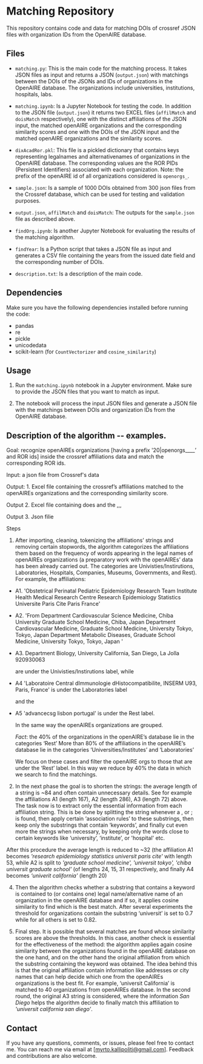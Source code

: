 # Matching Repository

This repository contains code and data for matching DOIs of crossref JSON files with organization IDs from the OpenAIRE database.

## Files

- `matching.py`: This is the main code for the matching process. It takes JSON files as input and returns a JSON (`output.json`) with matchings between the DOIs of the JSONs and IDs of organizations in the OpenAIRE database. 
The organizations include universities, institutions, hospitals, labs.

- `matching.ipynb`: Is a Jupyter Notebook for testing the code. In addition to the JSON file (`output.json`) it returns two EXCEL files (`affilMatch` and `doisMatch` respectively), one with the distinct affiliations of the JSON input, the matched openAIRE organizations and the corresponding similarity scores and one with the DOIs of the JSON input and the matched openAIRE organizations and the similarity scores.

- `dixAcadRor.pkl`: This file is a pickled dictionary that contains keys representing legalnames and alternativenames of organizations in the OpenAIRE database. 
The corresponding values are the ROR PIDs (Persistent Identifiers) associated with each organization.
Note: the prefix of the openAIRE id of all organizations considered is `openorgs_`.

- `sample.json`: Is a sample of 1000 DOIs obtained from 300 json files from the Crossref database, which can be used for testing and validation purposes.
  
- `output.json`, `affilMatch` and `doisMatch`: The outputs for the `sample.json` file as described above.

- `findOrg.ipynb`: Is another Jupyter Notebook for evaluating the results of the matching algorithm.

- `findYear`: Is a Python script that takes a JSON file as input and generates a CSV file containing the years from the issued date field and the corresponding number of DOIs.

- `description.txt`: Is a description of the main code.


## Dependencies

Make sure you have the following dependencies installed before running the code:

- pandas
- re
- pickle
- unicodedata
- scikit-learn (for `CountVectorizer` and `cosine_similarity`)

## Usage

1. Run the `matching.ipynb` notebook in a Jupyter environment. Make sure to provide the JSON files that you want to match as input.

2. The notebook will process the input JSON files and generate a JSON file with the matchings between DOIs and organization IDs from the OpenAIRE database.


## Description of the algorithm -- examples. 

Goal: recognize openAIREs organizations [having a prefix '20|openorgs____’ and ROR ids] inside the crossref affiliations data and match the corresponding ROR ids.

Input: a json file from Crossref's data

Output: 1. Excel file containing the crossref’s affiliations matched to the openAIREs organizations and the corresponding similarity score. 

Output 2. Excel file containing does and the ,,,

Output 3. Json filie 

Steps

1. After importing, cleaning, tokenizing the affiliations’ strings and removing certain stopwords, the algorithm categorizes the affiliations them based on the frequency of words appearing in the legal names of openAIREs organizations (a preparatory work with the openAIREs’ data has been already carried out. The categories are Univisties/Instirutions, Laboratories, Hospitals, Companies, Museums, Governments, and Rest). For example, the affiliations:

* A1. 'Obstetrical Perinatal Pediatric Epidemiology Research Team Institute Health Medical Research Centre Research Epidemiology     Statistics Universite Paris Cite Paris France'

* A2. 'From Department Cardiovascular Science Medicine, Chiba University Graduate School Medicine, Chiba, Japan Department Cardiovascular Medicine, Graduate School Medicine, University Tokyo, Tokyo, Japan Department Metabolic Diseases, Graduate School Medicine, University Tokyo, Tokyo, Japan '

* A3. Department Biology, University California, San Diego, La Jolla 920930063

  are under the Univisties/Instirutions label, while

* A4 'Laboratoire Central dImmunologie dHistocompatibilite, INSERM U93, Paris, France' is under the Laboratories label

  and the 

* A5 'advancecsg lisbon portugal' is under the Rest label. 

  In the same way the openAIREs organizations are grouped. 

  *Fact*: the 40% of the organizations in the openAIRE’s database lie in the categories ‘Rest’
  More than 80% of the affiliations in the openAIRE’s database lie in the categories ‘Universities/Institutes’ and ‘Laboratories’

  We focus on these cases and filter the openAIRE orgs to those that are under the ‘Rest’ label. In this way we reduce by 40% the data in which we search to find the matchings.

2. In the next phase the goal is to shorten the strings: the average length of a string is ~84  and often contain unnecessary details. See for example the affiliations A1 (length 167), A2 (length 286), A3 (length 72) above. 
The task now is to extract only the essential information from each affiliation string. 
This is be done by splitting the string whenever a , or ; is found, then apply certain ‘association rules’ to these substrings, then keep only the substrings that contain ‘keywords’, and finally cut even more the strings when necessary, by keeping only the words close to certain keywords like ‘university’, ‘institute’, or 'hospital' etc.

  After this procedure the average length is reduced to ~32 (the affiliation A1 becomes _'research epidemiology statistics universit   paris cite'_ with length 53, 
  while A2 is split to _'graduate school medicine',
   'universit tokyo',
   'chiba universit graduate school'_ (of lengths 24, 15, 31 respectively, 
  and finally A4 becomes _‘univerit california'_ (length 20)

4. Then the algorithm checks whether a substring that contains a keyword is contained to (or contains one) legal name/alternative name of an organization in the openAIRE database and if so, it applies cosine similarity to find which is the best match. 
After several experiments the threshold for organizations contain the substring ‘universit’ is set to 0.7 while for all others is set to 0.82.

5. Final step. It is possible that several matches are found whose similarity scores are above the thresholds. 
In this case, another check is essential for the effectiveness of the method: the algorithm applies again cosine similarity between the organizations found in the openAIRE database on the one hand, and on the other hand the original affiliation from which the substring containing the keyword was obtained. The idea behind this is that the original affiliation contain information like addresses or city names that can help decide which one from the openAIREs organizations is the best fit. For example, ‘universit California’ is matched to 40 organizations from openAIREs database. In the second round, the original A3 string is considered, where the information _San Diego_ helps the algorithm decide to finally match this affiliation to _'universit california san diego’_.


## Contact

If you have any questions, comments, or issues, please feel free to contact me. You can reach me via email at [myrto.kallipoliti@gmail.com]. Feedback and contributions are also welcome.

